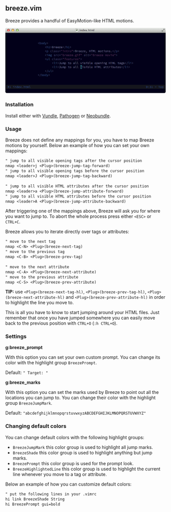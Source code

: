 ## breeze.vim

Breeze provides a handful of EasyMotion-like HTML motions.

![Preview](_assets/preview.gif "Preview.")

### Installation

Install either with [Vundle](https://github.com/gmarik/vundle), [Pathogen](https://github.com/tpope/vim-pathogen) or [Neobundle](https://github.com/Shougo/neobundle.vim).

### Usage

Breeze does not define any mappings for you, you have to map Breeze motions by yourself. Below an example of how you can set your own mappings:

```vim
" jump to all visible opening tags after the cursor position
nmap <leader>j <Plug>(breeze-jump-tag-forward)
" jump to all visible opening tags before the cursor position
nmap <leader>J <Plug>(breeze-jump-tag-backward)

" jump to all visible HTML attributes after the cursor position
nmap <leader>a <Plug>(breeze-jump-attribute-forward)
" jump to all visible HTML attributes before the cursor position
nmap <leader>A <Plug>(breeze-jump-attribute-backward)
```

After triggering one of the mappings above, Breeze will ask you for where you want to jump to. To abort the whole process press either `<ESC>` or `CTRL+C`.

Breeze allows you to iterate directly over tags or attributes:

```vim
" move to the next tag
nmap <C-N> <Plug>(breeze-next-tag)
" move to the previous tag
nmap <C-B> <Plug>(breeze-prev-tag)

" move to the next attribute
nmap <C-A> <Plug>(breeze-next-attribute)
" move to the previous attribute
nmap <C-S> <Plug>(breeze-prev-attribute)
```

**TIP:** use `<Plug>(breeze-next-tag-hl)`, `<Plug>(breeze-prev-tag-hl)`, `<Plug>(breeze-next-attribute-hl)` and `<Plug>(breeze-prev-attribute-hl)` in order to highlight the line you move to.

This is all you have to know to start jumping around your HTML files. Just remember that once you have jumped somewhere you can easily move back to the previous position with `CTRL+O` (`:h CTRL+O`).

### Settings

**g:breeze\_prompt**

With this option you can set your own custom prompt. You can change its color with the highlight group `BreezePrompt`.

Default: `" Target: "`

**g:breeze\_marks**

With this option you can set the marks used by Breeze to point out all the locations you can jump to. You can change their color with the highlight group `BreezeJumpMark`.

Default: `"abcdefghijklmnopqrstuvwxyzABCDEFGHIJKLMNOPQRSTUVWXYZ"`

### Changing default colors

You can change default colors with the following highlight groups:

- `BreezeJumpMark` this color group is used to highlight all jump marks.
- `BreezeShade` this color group is used to highlight anything but jump marks.
- `BreezePrompt` this color group is used for the prompt look.
- `BreezeHighlightedLine` this color group is used to highlight the current line whenever you move to a tag or attribute.

Below an example of how you can customize default colors:

```vim
" put the following lines in your .vimrc
hi link BreezeShade String
hi BreezePrompt gui=bold
```
